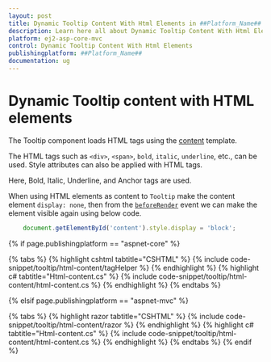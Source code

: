 ```yaml
---
layout: post
title: Dynamic Tooltip Content With Html Elements in ##Platform_Name## Tooltip Component
description: Learn here all about Dynamic Tooltip Content With Html Elements in Syncfusion ##Platform_Name## Tooltip component of syncfusion and more.
platform: ej2-asp-core-mvc
control: Dynamic Tooltip Content With Html Elements
publishingplatform: ##Platform_Name##
documentation: ug
---
```


# Dynamic Tooltip content with HTML elements

The Tooltip component loads HTML tags using the [content](https://ej2.syncfusion.com/documentation/tooltip/content.html?lang=typescript) template.

The HTML tags such as `<div>`, `<span>`, `bold`, `italic`, `underline`, etc., can be used. Style attributes can also be applied with HTML tags.

Here, Bold, Italic, Underline, and Anchor tags are used.

When using HTML elements as content to `Tooltip` make the content element `display: none`, then from the
[`beforeRender`](https://ej2.syncfusion.com/documentation/tooltip/api-tooltip.html?lang=typescript#beforerender)
event we can make the element visible again using below code.

```typescript
    document.getElementById('content').style.display = 'block';
```

{% if page.publishingplatform == "aspnet-core" %}

{% tabs %}
{% highlight cshtml tabtitle="CSHTML" %}
{% include code-snippet/tooltip/html-content/tagHelper %}
{% endhighlight %}
{% highlight c# tabtitle="Html-content.cs" %}
{% include code-snippet/tooltip/html-content/html-content.cs %}
{% endhighlight %}
{% endtabs %}

{% elsif page.publishingplatform == "aspnet-mvc" %}

{% tabs %}
{% highlight razor tabtitle="CSHTML" %}
{% include code-snippet/tooltip/html-content/razor %}
{% endhighlight %}
{% highlight c# tabtitle="Html-content.cs" %}
{% include code-snippet/tooltip/html-content/html-content.cs %}
{% endhighlight %}
{% endtabs %}
{% endif %}

